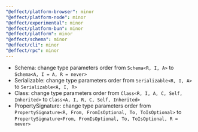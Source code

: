 ```yaml
---
"@effect/platform-browser": minor
"@effect/platform-node": minor
"@effect/experimental": minor
"@effect/platform-bun": minor
"@effect/platform": minor
"@effect/schema": minor
"@effect/cli": minor
"@effect/rpc": minor
---
```


- Schema: change type parameters order from `Schema<R, I, A>` to `Schema<A, I = A, R = never>`
- Serializable: change type parameters order from `Serializable<R, I, A>` to `Serializable<A, I, R>`
- Class: change type parameters order from `Class<R, I, A, C, Self, Inherited>` to `Class<A, I, R, C, Self, Inherited>`
- PropertySignature: change type parameters order from `PropertySignature<R, From, FromIsOptional, To, ToIsOptional>` to `PropertySignature<From, FromIsOptional, To, ToIsOptional, R = never>`
